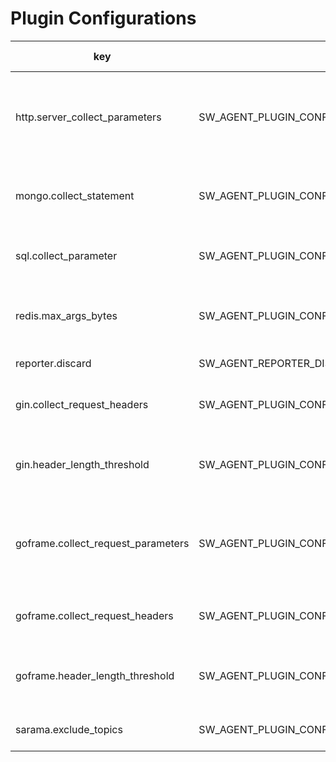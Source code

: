 # Plugin Configurations

| key                                | environment key                                           | default value | description                                                    |
|------------------------------------|-----------------------------------------------------------|---------------|----------------------------------------------------------------|
| http.server_collect_parameters     | SW_AGENT_PLUGIN_CONFIG_HTTP_SERVER_COLLECT_PARAMETERS     | false         | Collect the parameters of the HTTP request on the server side. |
| mongo.collect_statement            | SW_AGENT_PLUGIN_CONFIG_MONGO_COLLECT_STATEMENT            | false         | Collect the statement of the MongoDB request.                  |
| sql.collect_parameter              | SW_AGENT_PLUGIN_CONFIG_SQL_COLLECT_PARAMETER              | false         | Collect the parameter of the SQL request.                      |
| redis.max_args_bytes               | SW_AGENT_PLUGIN_CONFIG_REDIS_MAX_ARGS_BYTES               | 1024          | Limit the bytes size of redis args request.                    |
| reporter.discard                   | SW_AGENT_REPORTER_DISCARD                                 | false         | Discard the reporter.                                          |
| gin.collect_request_headers        | SW_AGENT_PLUGIN_CONFIG_GIN_COLLECT_REQUEST_HEADERS        |               | Collect the http header of gin request.                        |
| gin.header_length_threshold        | SW_AGENT_PLUGIN_CONFIG_GIN_HEADER_LENGTH_THRESHOLD        | 2048          | Controlling the length limitation of all header values.        |
| goframe.collect_request_parameters | SW_AGENT_PLUGIN_CONFIG_GOFRAME_COLLECT_REQUEST_PARAMETERS | false         | Collect the parameters of the HTTP request on the server side. |
| goframe.collect_request_headers    | SW_AGENT_PLUGIN_CONFIG_GOFRAME_COLLECT_REQUEST_HEADERS    |               | Collect the http header of goframe request.                    |
| goframe.header_length_threshold    | SW_AGENT_PLUGIN_CONFIG_GOFRAME_HEADER_LENGTH_THRESHOLD    | 2048          | Controlling the length limitation of all header values.        |
| sarama.exclude_topics              | SW_AGENT_PLUGIN_CONFIG_SARAMA_EXCLUDE_TOPICS              |               | Exclude the topics you expect.                                 |